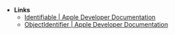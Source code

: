 - **Links**
	- [Identifiable | Apple Developer Documentation](https://developer.apple.com/documentation/swift/identifiable#)
	- [ObjectIdentifier | Apple Developer Documentation](https://developer.apple.com/documentation/swift/objectidentifier#)
